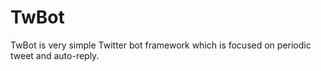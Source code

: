 # TwBot
TwBot is very simple Twitter bot framework which is focused on periodic tweet and auto-reply.
